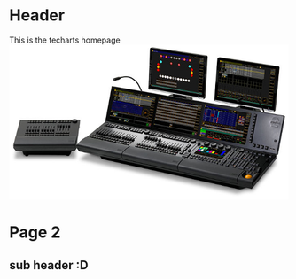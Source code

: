<!-- TITLE: Home -->
<!-- SUBTITLE: A quick summary of Home -->

# Header
This is the techarts homepage
![Grandma 2](/uploads/grandma-2.jpg "Grandma 2")

# Page 2
## sub header :D